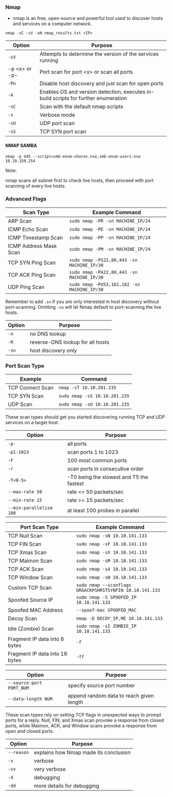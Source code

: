### Nmap

- nmap is an free, open-source and powerful tool used to discover hosts and services on a computer network.

```
nmap -sC -sV -oN nmap_results.txt <IP>
```

Option | Purpose
-|-
`-sV `|Attempts to determine the version of the services running
-p &lt;x&gt; or -p- | Port scan for port &lt;x&gt; or scan all ports
`-Pn` | Disable host discovery and just scan for open ports
`-A `|  Enables OS and version detection, executes in-build scripts for further enumeration 
`-sC` | Scan with the default nmap scripts
`-v `| Verbose mode
`-sU` | UDP port scan
`-sS` | TCP SYN port scan


#### NMAP SAMBA

`nmap -p 445 --script=smb-enum-shares.nse,smb-enum-users.nse 10.10.150.254`

Note:

nmap scans all subnet first to check live hosts, then proceed with port scanning of every live hosts.

### Advanced Flags

Scan Type | Example Command
	-|-
	ARP Scan | `sudo nmap -PR -sn MACHINE_IP/24`
	ICMP Echo Scan | `sudo nmap -PE -sn MACHINE_IP/24`
	ICMP Timestamp Scan | `sudo nmap -PP -sn MACHINE_IP/24`
	ICMP Address Mask Scan | `sudo nmap -PM -sn MACHINE_IP/24`
	TCP SYN Ping Scan | `sudo nmap -PS22,80,443 -sn MACHINE_IP/30`
	TCP ACK Ping Scan | `sudo nmap -PA22,80,443 -sn MACHINE_IP/30`
	UDP Ping Scan | `sudo nmap -PU53,161,162 -sn MACHINE_IP/30`
	 
Remember to add `-sn` if you are only interested in host discovery without port-scanning. Omitting `-sn` will let Nmap default to port-scanning the live hosts.

Option | Purpose
-|-
`-n` | no DNS lookup
`-R` | reverse-DNS lookup for all hosts
`-sn` | host discovery only


### Port Scan Type

Example | Command
-|-
TCP Connect Scan | `nmap -sT 10.10.201.235`
TCP SYN Scan | `sudo nmap -sS 10.10.201.235`
UDP Scan | `sudo nmap -sU 10.10.201.235`

These scan types should get you started discovering running TCP and UDP services on a target host.

Option | Purpose
-|-
`-p-` | all ports
`-p1-1023` | scan ports 1 to 1023
`-F` | 100 most common ports
`-r` | scan ports in consecutive order
`-T<0-5>` | -T0 being the slowest and T5 the fastest
`--max-rate 50` | rate <= 50 packets/sec
`--min-rate 15` | rate >= 15 packets/sec
`--min-parallelism 100` | at least 100 probes in parallel


Port Scan Type | Example Command
-|-
TCP Null Scan | `sudo nmap -sN 10.10.141.133`
TCP FIN Scan | `sudo nmap -sF 10.10.141.133`
TCP Xmas Scan | `sudo nmap -sX 10.10.141.133`
TCP Maimon Scan | `sudo nmap -sM 10.10.141.133`
TCP ACK Scan | `sudo nmap -sA 10.10.141.133`
TCP Window Scan | `sudo nmap -sW 10.10.141.133`
Custom TCP Scan | `sudo nmap --scanflags URGACKPSHRSTSYNFIN 10.10.141.133`
Spoofed Source IP | `sudo nmap -S SPOOFED_IP 10.10.141.133`
Spoofed MAC Address | `--spoof-mac SPOOFED_MAC`
Decoy Scan | `nmap -D DECOY_IP,ME 10.10.141.133`
Idle (Zombie) Scan | `sudo nmap -sI ZOMBIE_IP 10.10.141.133`
Fragment IP data into 8 bytes | `-f`
Fragment IP data into 16 bytes | `-ff`


Option | Purpose
-|-
`--source-port PORT_NUM`  | specify source port number
`--data-length NUM` | append random data to reach given length

These scan types rely on setting TCP flags in unexpected ways to prompt ports for a reply. Null, FIN, and Xmas scan provoke a response from closed ports, while Maimon, ACK, and Window scans provoke a response from open and closed ports.


Option | Purpose
-|-
`--reason` | explains how Nmap made its conclusion
`-v` | verbose
`-vv` | very verbose
`-d` | debugging
`-dd` | more details for debugging
